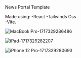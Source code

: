 News Portal Template 



Made using: 
-React 
-Tailwinds Css  
-Vite.


![MacBook Pro-1717329286486](https://github.com/SrmJap/News/assets/111044979/825ab431-b7be-40e9-9f39-2061c4f81877)


![iPad-1717329282207](https://github.com/SrmJap/News/assets/111044979/f006b7be-de25-4e8b-8d4d-6c8b75172379)

![iPhone 12 Pro-1717329280693](https://github.com/SrmJap/News/assets/111044979/2de1f3c1-002a-433f-a5f2-e2b01f19cdbf)
